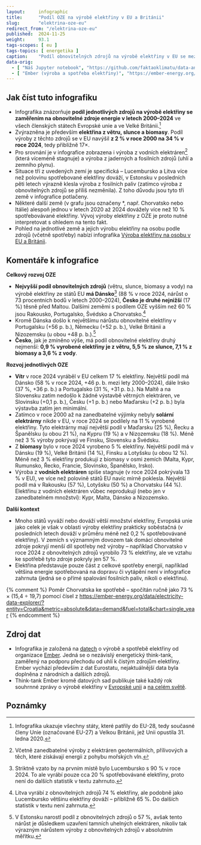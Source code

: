 ```yaml
---
layout:     infographic
title:      "Podíl OZE na výrobě elektřiny v EU a Británii"
slug:       "elektrina-oze-eu"
redirect_from: "/elektrina-oze-eu"
published:  2024-11-25
weight:     93.1
tags-scopes: [ eu ]
tags-topics: [ energetika ]
caption:    "Podíl obnovitelných zdrojů na výrobě elektřiny v EU se mezi lety 2000–2024 zvýšil přibližně 17×. Nejvyšší podíl těchto zdrojů má Dánsko, nejnižší Česko."
data-orig:
  - [ "Náš Jupyter notebook", "https://github.com/faktaoklimatu/data-analysis/blob/master/notebooks/electricity-generation-res.ipynb" ]
  - [ "Ember (výroba a spotřeba elektřiny)", "https://ember-energy.org/data/yearly-electricity-data/" ]
---
```


## Jak číst tuto infografiku

* Infografika znázorňuje **podíl jednotlivých zdrojů na výrobě elektřiny se zaměřením na obnovitelné zdroje energie v letech 2000–2024** ve všech členských státech Evropské unie a ve Velké Británii.[^EU]
* Zvýrazněna je především **elektřina z větru, slunce a biomasy**. Podíl výroby z těchto zdrojů se v EU navýšil **z 2 % v roce 2000 na 34 % v roce 2024**, tedy přibližně 17×.
* Pro srovnání je v infografice zobrazena i výroba z vodních elektráren[^ostatni-hydro] (která víceméně stagnuje) a výroba z jaderných a fosilních zdrojů (uhlí a zemního plynu).
* Situace tří z uvedených zemí je specifická – Lucembursko a Litva více než polovinu spotřebované elektřiny dováží, v Estonsku v posledních pěti letech výrazně klesla výroba z fosilních paliv (zatímco výroba z obnovitelných zdrojů se příliš nezměnila). Z toho důvodu jsou tyto tři země v infografice potlačeny.
* Některé další země (v grafu jsou označeny *, např. Chorvatsko nebo Itálie) alespoň jednou v letech 2020 až 2024 dovážely více než 10 % spotřebovávané elektřiny. Vývoj výroby elektřiny z OZE je proto nutné interpretovat s ohledem na tento fakt.
* Pohled na jednotlivé země a jejich výrobu elektřiny na osobu podle zdrojů (včetně spotřeby) nabízí infografika [Výroba elektřiny na osobu v EU a Británii](/infografiky/elektrina-na-osobu-eu).

## Komentáře k infografice

**Celkový rozvoj OZE**

* **Nejvyšší podíl obnovitelných zdrojů** (větru, slunce, biomasy a vody) na výrobě elektřiny ze států EU **má Dánsko**[^lucembursko] (88 % v roce 2024, nárůst o 73 procentních bodů v letech 2000–2024), **Česko je druhé nejnižší** (17 %) těsně před Maltou. Dalšími zeměmi s podílem OZE vyšším než 60 % jsou Rakousko, Portugalsko, Švédsko a Chorvatsko.[^litva]
* Kromě Dánska došlo k největšímu nárůstu obnovitelné elektřiny v Portugalsku (+56 p. b.), Německu (+52 p. b.), Velké Británii a Nizozemsku (u obou +48 p. b.).[^estonsko]
* **Česko**, jak je zmíněno výše, má podíl obnovitelné elektřiny druhý nejmenší: **0,9 % vyrobené elektřiny je z větru, 5,5 % ze slunce, 7,1 % z biomasy a 3,6 % z vody**.

**Rozvoj jednotlivých OZE**

* **Vítr** v roce 2024 vyráběl v EU celkem 17 % elektřiny. Největší podíl má Dánsko (58 % v roce 2024, +46 p. b. mezi lety 2000–2024), dále Irsko (37 %, +36 p. b.) a Portugalsko (31 %, +31 p. b.). Na Maltě a na Slovensku zatím nedošlo k žádné výstavbě větrných elektráren, ve Slovinsku (+0,1 p. b.), Česku (+1 p. b.) nebo Maďarsku (+2 p. b.) byla výstavba zatím jen minimální.
* Zatímco v roce 2000 až na zanedbatelné výjimky nebyly **solární elektrárny** nikde v EU, v roce 2024 se podílely na 11 % vyrobené elektřiny. Tyto elektrárny mají největší podíl v Maďarsku (25 %), Řecku a Španělsku (u obou 21 %), na Kypru (19 %) a v Nizozemsku (18 %). Méně než 3 % výroby pokrývají ve Finsku, Slovensku a Švédsku.
* Z **biomasy** bylo v roce 2024 vyrobeno 5 % elektřiny. Největší podíl má v Dánsku (19 %), Velké Británii (14 %), Finsku a Lotyšsku (u obou 12 %). Méně než 3 % elektřiny produkují z biomasy v osmi zemích (Malta, Kypr, Rumunsko, Řecko, Francie, Slovinsko, Španělsko, Irsko).
* Výroba z **vodních elektráren** spíše stagnuje (v roce 2024 pokrývala 13 % v EU), ve více než polovině států EU navíc mírně poklesla. Největší podíl má v Rakousku (57 %), Lotyšsku (50 %) a Chorvatsku (44 %). Elektřinu z vodních elektráren vůbec neprodukují (nebo jen v zanedbatelném množství): Kypr, Malta, Dánsko a Nizozemsko.

**Další kontext**

* Mnoho států vyváží nebo dováží větší množství elektřiny, Evropská unie jako celek je však v oblasti výroby elektřiny prakticky soběstačná (v posledních letech dováží v průměru méně než 0,2 % spotřebovávané elektřiny). V zemích s významným dovozem tak domácí obnovitelné zdroje pokryjí menší díl spotřeby než výroby – například Chorvatsko v roce 2024 z obnovitelných zdrojů vyrobilo 73 % elektřiny, ale ve vztahu ke spotřebě tyto zdroje pokryly jen 57 %.
* Elektřina představuje pouze část z celkové spotřeby energií, například většina energie spotřebovaná na dopravu či vytápění není v infografice zahrnuta (jedná se o přímé spalování fosilních paliv, nikoli o elektřinu).

{% comment %}
Poměr Chorvatska ke spotřebě – spočítán ručně jako 73 % × (15,4 ÷ 19,7) pomocí čísel z https://ember-energy.org/data/electricity-data-explorer/?entity=Croatia&metric=absolute&data=demand&fuel=total&chart=single_year
{% endcomment %}

## Zdroj dat

* Infografika je založená na [datech](https://ember-energy.org/data/yearly-electricity-data/) o výrobě a spotřebě elektřiny od organizace [Ember](https://ember-energy.org/). Jedná se o nezávislý energetický think-tank, zaměřený na podporu přechodu od uhlí k čistým zdrojům elektřiny. Ember vychází především z dat Eurostatu, nejaktuálnější data byla doplněna z národních a dalších zdrojů.
* Think-tank Ember kromě datových sad publikuje také každý rok souhrnné zprávy o výrobě elektřiny v [Evropské unii](https://ember-energy.org/latest-insights/european-electricity-review-2025/) a [na celém světě](https://ember-energy.org/latest-insights/global-electricity-review-2025/).

## Poznámky

[^EU]: Infografika ukazuje všechny státy, které patřily do EU-28, tedy současné členy Unie (označované EU-27) a Velkou Británii, jež  Unii opustila 31. ledna 2020.
[^ostatni-hydro]: Včetně zanedbatelné výroby z elektráren geotermálních, přílivových a těch, které získávají energii z pohybu mořských vln.
[^lucembursko]: Striktně vzato by na prvním místě bylo Lucembursko s 90 % v roce 2024. To ale vyrábí pouze cca 20 % spotřebovávané elektřiny, proto není do dalších statistik v textu zahrnuto.
[^litva]: Litva vyrábí z obnovitelných zdrojů 74 % elektřiny, ale podobně jako Lucembursko většinu elektřiny dováží – přibližně 65 %. Do dalších statistik v textu není zahrnuta.
[^estonsko]: V Estonsku narostl podíl z obnovitelných zdrojů o 57 %, avšak tento nárůst je důsledkem uzavření tamních uhelných elektráren, nikoliv tak výrazným nárůstem výroby z obnovitelných zdrojů v absolutním měřítku.
